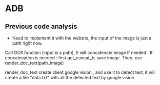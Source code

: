 # ADB
 
## Previous code analysis

- Need to implement it with the website, the input of the image is just a path right now.

Call OCR function (input is a path), It will concatenate image if needed :
 If concatenation is needed : first get_concat_h, save image.
 Then, use render_doc_text(path_image)

 render_doc_text create client google vision , and use it to detect text, it will create a file "data.txt" with all the detected text by google vision
